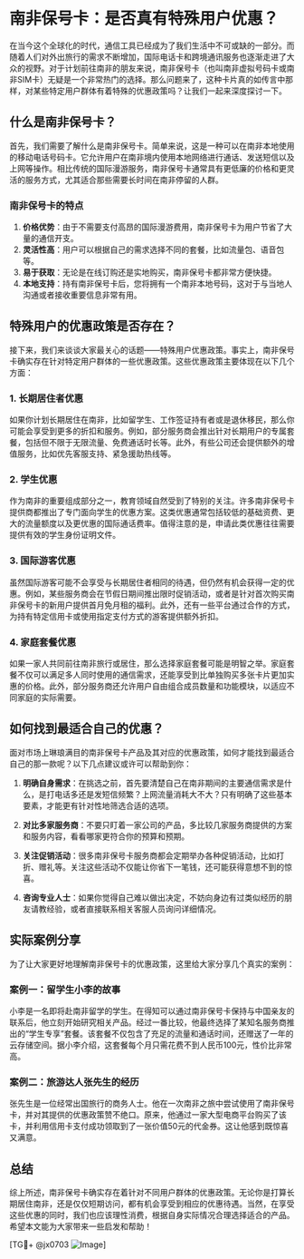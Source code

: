 # 南非保号卡：是否真有特殊用户优惠？

在当今这个全球化的时代，通信工具已经成为了我们生活中不可或缺的一部分。而随着人们对外出旅行的需求不断增加，国际电话卡和跨境通讯服务也逐渐走进了大众的视野。对于计划前往南非的朋友来说，南非保号卡（也叫南非虚拟号码卡或南非SIM卡）无疑是一个非常热门的选择。那么问题来了，这种卡片真的如传言中那样，对某些特定用户群体有着特殊的优惠政策吗？让我们一起来深度探讨一下。

## 什么是南非保号卡？

首先，我们需要了解什么是南非保号卡。简单来说，这是一种可以在南非本地使用的移动电话号码卡。它允许用户在南非境内使用本地网络进行通话、发送短信以及上网等操作。相比传统的国际漫游服务，南非保号卡通常具有更低廉的价格和更灵活的服务方式，尤其适合那些需要长时间在南非停留的人群。

### 南非保号卡的特点

1. **价格优势**：由于不需要支付高昂的国际漫游费用，南非保号卡为用户节省了大量的通信开支。
2. **灵活性高**：用户可以根据自己的需求选择不同的套餐，比如流量包、语音包等。
3. **易于获取**：无论是在线订购还是实地购买，南非保号卡都非常方便快捷。
4. **本地支持**：持有南非保号卡后，您将拥有一个南非本地号码，这对于与当地人沟通或者接收重要信息非常有用。

## 特殊用户的优惠政策是否存在？

接下来，我们来谈谈大家最关心的话题——特殊用户优惠政策。事实上，南非保号卡确实存在针对特定用户群体的一些优惠政策。这些优惠政策主要体现在以下几个方面：

### 1. 长期居住者优惠

如果你计划长期居住在南非，比如留学生、工作签证持有者或是退休移民，那么你可能会享受到更多的折扣和服务。例如，部分服务商会推出针对长期用户的专属套餐，包括但不限于无限流量、免费通话时长等。此外，有些公司还会提供额外的增值服务，比如优先客服支持、紧急援助热线等。

### 2. 学生优惠

作为南非的重要组成部分之一，教育领域自然受到了特别的关注。许多南非保号卡提供商都推出了专门面向学生的优惠方案。这类优惠通常包括较低的基础资费、更大的流量额度以及更优惠的国际通话费率。值得注意的是，申请此类优惠往往需要提供有效的学生身份证明文件。

### 3. 国际游客优惠

虽然国际游客可能不会享受与长期居住者相同的待遇，但仍然有机会获得一定的优惠。例如，某些服务商会在节假日期间推出限时促销活动，或者是针对首次购买南非保号卡的新用户提供首月免月租的福利。此外，还有一些平台通过合作的方式，为持有特定信用卡或使用指定支付方式的游客提供额外折扣。

### 4. 家庭套餐优惠

如果一家人共同前往南非旅行或居住，那么选择家庭套餐可能是明智之举。家庭套餐不仅可以满足多人同时使用的通信需求，还能享受到比单独购买多张卡片更加实惠的价格。此外，部分服务商还允许用户自由组合成员数量和功能模块，以适应不同家庭的实际需要。

## 如何找到最适合自己的优惠？

面对市场上琳琅满目的南非保号卡产品及其对应的优惠政策，如何才能找到最适合自己的那一款呢？以下几点建议或许可以帮助到你：

1. **明确自身需求**：在挑选之前，首先要清楚自己在南非期间的主要通信需求是什么，是打电话多还是发短信频繁？上网流量消耗大不大？只有明确了这些基本要素，才能更有针对性地筛选合适的选项。
   
2. **对比多家服务商**：不要只盯着一家公司的产品，多比较几家服务商提供的方案和服务内容，看看哪家更符合你的预算和预期。

3. **关注促销活动**：很多南非保号卡服务商都会定期举办各种促销活动，比如打折、赠礼等。关注这些活动不仅能让你省下一笔钱，还可能获得意想不到的惊喜。

4. **咨询专业人士**：如果你觉得自己难以做出决定，不妨向身边有过类似经历的朋友请教经验，或者直接联系相关客服人员询问详细情况。

## 实际案例分享

为了让大家更好地理解南非保号卡的优惠政策，这里给大家分享几个真实的案例：

### 案例一：留学生小李的故事

小李是一名即将赴南非留学的学生。在得知可以通过南非保号卡保持与中国亲友的联系后，他立刻开始研究相关产品。经过一番比较，他最终选择了某知名服务商推出的“学生专享”套餐。该套餐不仅包含了充足的流量和通话时间，还赠送了一年的云存储空间。据小李介绍，这套餐每个月只需花费不到人民币100元，性价比非常高。

### 案例二：旅游达人张先生的经历

张先生是一位经常出国旅行的商务人士。他在一次南非之旅中尝试使用了南非保号卡，并对其提供的优惠政策赞不绝口。原来，他通过一家大型电商平台购买了该卡，并利用信用卡支付成功领取到了一张价值50元的代金券。这让他感到既惊喜又满意。

## 总结

综上所述，南非保号卡确实存在着针对不同用户群体的优惠政策。无论你是打算长期居住南非，还是仅仅短期访问，都有机会享受到相应的优惠待遇。当然，在享受这些优惠的同时，我们也应该理性消费，根据自身实际情况合理选择适合的产品。希望本文能为大家带来一些启发和帮助！

[TG💪+ @jx0703 ![Image](https://github.com/user-attachments/assets/dbca1d08-cadb-493c-b0ec-ad6f7a83f270)]